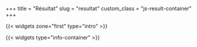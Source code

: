 +++
title = "Résultat"
slug = "resultat"
custom_class = "js-result-container"
+++

{{< widgets zone="first" type="intro" >}}

{{< widgets type="info-container" >}}
